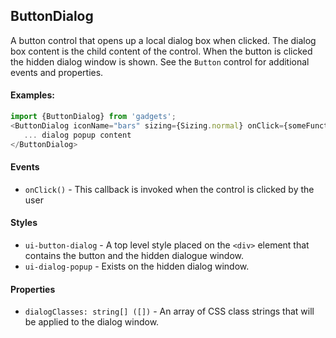 <a name="module_ButtonDialog"></a>

## ButtonDialog
A button control that opens up a local dialog box when clicked.
The dialog box content is the child content of the control.  When the
button is clicked the hidden dialog window is shown.  See the `Button` control
for additional events and properties.

#### Examples:

```javascript
import {ButtonDialog} from 'gadgets';
<ButtonDialog iconName="bars" sizing={Sizing.normal} onClick={someFunction}>
   ... dialog popup content
</ButtonDialog>
```

#### Events
- `onClick()` - This callback is invoked when the control is clicked by the user

#### Styles
- `ui-button-dialog` - A top level style placed on the `<div>` element that contains
the button and the hidden dialogue window.
- `ui-dialog-popup` - Exists on the hidden dialog window.

#### Properties
- `dialogClasses: string[] ([])` - An array of CSS class strings that will be
applied to the dialog window.

